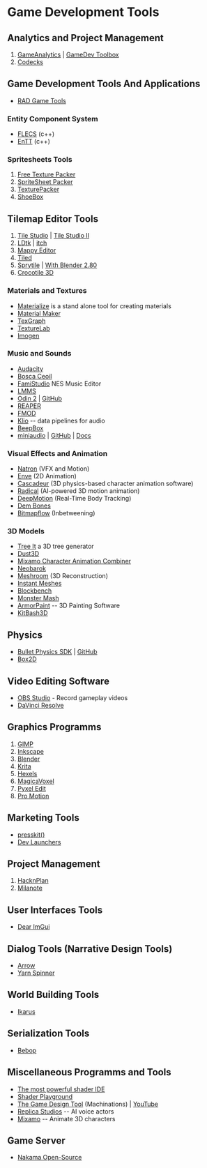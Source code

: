 # Game Development Tools

## Analytics and Project Management

1. [GameAnalytics](https://gameanalytics.com/) | [GameDev Toolbox](https://gameanalytics.com/toolbox/)
2. [Codecks](https://www.codecks.io/)

## Game Development Tools And Applications

- [RAD Game Tools](http://www.radgametools.com/)

### Entity Component System

- [FLECS](https://github.com/SanderMertens/flecs) (c++)
- [EnTT](https://github.com/skypjack/entt) (c++)

### Spritesheets Tools

1. [Free Texture Packer](http://free-tex-packer.com/)
2. [SpriteSheet Packer](http://amakaseev.github.io/sprite-sheet-packer/)
3. [TexturePacker](https://www.codeandweb.com/texturepacker)
4. [ShoeBox](http://renderhjs.net/shoebox/)

## Tilemap Editor Tools

1. [Tile Studio](http://tilestudio.sourceforge.net/) | [Tile Studio II](https://www.wieringsoftware.com/ts2/)
2. [LDtk](https://deepnight.net/tools/ldtk-2d-level-editor/) | [itch](https://deepnight.itch.io/ldtk)
3. [Mappy Editor](http://tilemap.co.uk/mappy.php)
4. [Tiled](https://www.mapeditor.org/)
5. [Sprytile](https://chemikhazi.itch.io/sprytile) | [With Blender 2.80](https://itch.io/post/1034106)
6. [Crocotile 3D](http://www.crocotile3d.com/)

### Materials and Textures

- [Materialize](http://www.boundingboxsoftware.com/materialize/index.php) is a stand alone tool for creating materials
- [Material Maker](https://rodzilla.itch.io/material-maker)
- [TexGraph](https://galloscript.itch.io/texgraph)
- [TextureLab](https://njbrown.itch.io/texturelab)
- [Imogen](https://github.com/CedricGuillemet/Imogen)

### Music and Sounds

- [Audacity](https://www.audacityteam.org/)
- [Bosca Ceoil](https://boscaceoil.net/)
- [FamiStudio](https://famistudio.org/) NES Music Editor
- [LMMS](https://lmms.io/)
- [Odin 2](https://www.thewavewarden.com/odin2) | [GitHub](https://github.com/TheWaveWarden/odin2)
- [REAPER](http://reaper.fm/)
- [FMOD](https://fmod.com/)
- [Klio](https://github.com/spotify/klio) -- data pipelines for audio
- [BeepBox](https://www.beepbox.co)
- [miniaudio](https://miniaud.io/) | [GitHub](https://github.com/mackron/miniaudio) | [Docs](https://miniaudio.docsforge.com/)

### Visual Effects and Animation

- [Natron](https://natrongithub.github.io/) (VFX and Motion)
- [Enve](https://maurycyliebner.github.io/) (2D Animation)
- [Cascadeur](https://cascadeur.com/) (3D physics-based character animation software)
- [Radical](https://getrad.co/) (AI-powered 3D motion animation)
- [DeepMotion](https://deepmotion.com/) (Real-Time Body Tracking)
- [Dem Bones](https://github.com/electronicarts/dem-bones)
- [Bitmapflow](https://bauxite.itch.io/bitmapflow) (Inbetweening)

### 3D Models

- [Tree It](https://www.evolved-software.com/treeit/treeit) a 3D tree generator
- [Dust3D](https://dust3d.org/)
- [Mixamo Character Animation Combiner](https://nilooy.github.io/mixamo-animation-combiner/)
- [Neobarok](https://www.neobarok.com/)
- [Meshroom](https://alicevision.org/#meshroom) (3D Reconstruction)
- [Instant Meshes](https://github.com/wjakob/instant-meshes)
- [Blockbench](https://blockbench.net/)
- [Monster Mash](https://dcgi.fel.cvut.cz/home/sykorad/monster_mash)
- [ArmorPaint](https://armorpaint.org/) -- 3D Painting Software
- [KitBash3D](https://kitbash3d.com/)

## Physics

- [Bullet Physics SDK](https://pybullet.org/wordpress/) | [GitHub](https://github.com/bulletphysics/bullet3)
- [Box2D](https://box2d.org/)

## Video Editing Software

- [OBS Studio](https://obsproject.com/) - Record gameplay videos
- [DaVinci Resolve](https://www.blackmagicdesign.com/products/davinciresolve/)

## Graphics Programms

1. [GIMP](https://www.gimp.org/)
2. [Inkscape](https://inkscape.org/)
3. [Blender](development-docs/game-development/blender-notes.md)
4. [Krita](https://krita.org/en/)
5. [Hexels](https://marmoset.co/hexels/)
6. [MagicaVoxel](https://ephtracy.github.io/)
7. [Pyxel Edit](https://pyxeledit.com/index.php)
8. [Pro Motion](https://www.cosmigo.com/)

## Marketing Tools

- [presskit()](https://dopresskit.com/)
- [Dev Launchers](https://devlaunchers.com/)

## Project Management

1. [HacknPlan](https://hacknplan.com/)
2. [Milanote](https://milanote.com/)

## User Interfaces Tools

- [Dear ImGui](https://github.com/ocornut/imgui)

## Dialog Tools (Narrative Design Tools)

- [Arrow](https://github.com/mhgolkar/Arrow)
- [Yarn Spinner](https://yarnspinner.dev/)

## World Building Tools

- [Ikarus](https://ikarus.world/)

## Serialization Tools

- [Bebop](https://bebop.sh/)

## Miscellaneous Programms and Tools

- [The most powerful shader IDE](https://shadered.org/)
- [Shader Playground](http://shader-playground.timjones.io/)
- [The Game Design Tool](https://machinations.io/) (Machinations) | [YouTube](https://www.youtube.com/channel/UCnui50w5BC_P7pfrF0XwoKg)
- [Replica Studios](https://replicastudios.com/) -- AI voice actors
- [Mixamo](https://www.mixamo.com/) -- Animate 3D characters

## Game Server

- [Nakama Open-Source](https://heroiclabs.com/nakama-opensource/index.html)
